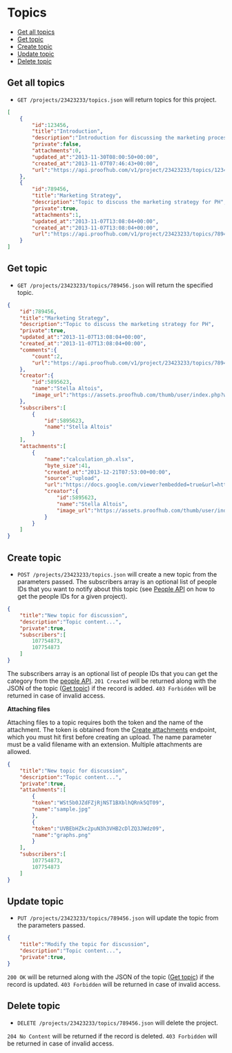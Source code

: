 Topics
====================

* [Get all topics](#get-all-topics)
* [Get topic](#get-topic)
* [Create topic](#create-topic)
* [Update topic](#update-topic)
* [Delete topic](#delete-topic)

Get all topics
----------------

* `GET /projects/23423233/topics.json` will return topics for this project.

```json
[
	{
		"id":123456,
		"title":"Introduction",
		"description":"Introduction for discussing the marketing process",
		"private":false,
		"attachments":0,
		"updated_at":"2013-11-30T08:00:50+00:00",
		"created_at":"2013-11-07T07:46:43+00:00",
		"url":"https://api.proofhub.com/v1/project/23423233/topics/123456.json"
	},
	{
		"id":789456,
		"title":"Marketing Strategy",
		"description":"Topic to discuss the marketing strategy for PH",
		"private":true,
		"attachments":1,
		"updated_at":"2013-11-07T13:08:04+00:00",
		"created_at":"2013-11-07T13:08:04+00:00",
		"url":"https://api.proofhub.com/v1/project/23423233/topics/789456.json"
	}
]
```

Get topic
----------------

* `GET /projects/23423233/topics/789456.json` will return the specified topic.

```json
{
	"id":789456,
	"title":"Marketing Strategy",
	"description":"Topic to discuss the marketing strategy for PH",
	"private":true,
	"updated_at":"2013-11-07T13:08:04+00:00",
	"created_at":"2013-11-07T13:08:04+00:00",
	"comments":{
		"count":2,
		"url":"https://api.proofhub.com/v1/project/23423233/topics/789456/comments.json"
	},
	"creator":{
		"id":5895623,
		"name":"Stella Altois",
		"image_url":"https://assets.proofhub.com/thumb/user/index.php?width=80&height=80&cropratio=1:1&image=123456/812b4ba287f5ee0bc9d43bbf5bbe87fb1370073119.jpg"
	},
	"subscribers":[
		{
			"id":5895623,
			"name":"Stella Altois"
		}
	],
	"attachments":[
		{
			"name":"calculation_ph.xlsx",
			"byte_size":41,
			"created_at":"2013-12-21T07:53:00+00:00",
			"source":"upload",
			"url":"https://docs.google.com/viewer?embedded=true&url=https%3A%2F%2Fsdp_.proofhub.com%2Fview%2Fdoc%2F%3F2176707%2F43981916%2F812b4ba287f5ee0bc9d43bbf5bbe87fb13876123809z%2F5a3304d7f18ed98cc1443a0a02573186%2Fcalculation_sdplabs%5B20120620%5D.xlsx",
			"creator":{
				"id":5895623,
				"name":"Stella Altois",
				"image_url":"https://assets.proofhub.com/thumb/user/index.php?width=80&height=80&cropratio=1:1&image=123456/812b4ba287f5ee0bc9d43bbf5bbe87fb1370073119.jpg"
			}
		}
	]
}
```
Create topic
----------------

* `POST /projects/23423233/topics.json` will create a new topic from the parameters passed. The subscribers array is an optional list of people IDs that you want to notify about this topic (see [People API](https://github.com/sdplabs/proofhub-api/blob/master/sections/people.md#get-people) on how to get the people IDs for a given project).

```json
{
	"title":"New topic for discussion",
	"description":"Topic content...",
	"private":true,
	"subscribers":[
		107754873,
		107754873
	]
}
```

The subscribers array is an optional list of people IDs that you can get the category from the [people API](https://github.com/sdplabs/proofhub-api/blob/master/sections/people.md). `201 Created` will be returned along with the JSON of the topic ([Get topic](#get-topic)) if the record is added. `403 Forbidden` will be returned in case of invalid access.

**Attaching files**

Attaching files to a topic requires both the token and the name of the attachment. The token is obtained from the [Create attachments](
https://github.com/sdplabs/proofhub-api/blob/master/sections/attachemnts.md#create-attachment) endpoint, which you must hit first before creating an upload. The name parameter must be a valid filename with an extension. Multiple attachments are allowed.

```json
{
	"title":"New topic for discussion",
	"description":"Topic content...",
	"private":true,
	"attachments":[
		{
		"token":"WSt5b0JZdFZjRjNST1BXblhQRnk5QT09",
		"name":"sample.jpg"
		},
		{
		"token":"UVBEbHZkc2puN3h3VHB2cDlZQ3JWdz09",
		"name":"graphs.png"
		}
	],
	"subscribers":[
		107754873,
		107754873
	]
}
```

Update topic
----------------

* `PUT /projects/23423233/topics/789456.json` will  update the topic from the parameters passed.

```json
{
	"title":"Modify the topic for discussion",
	"description":"Topic content...",
	"private":true,
}

```
`200 OK` will be returned along with the JSON of the topic ([Get topic](#get-topic)) if the record is updated. `403 Forbidden` will be returned in case of invalid access.

Delete topic
----------------

* `DELETE /projects/23423233/topics/789456.json` will delete the project.

`204 No Content` will be returned if the record is deleted. `403 Forbidden` will be returned in case of invalid access.
